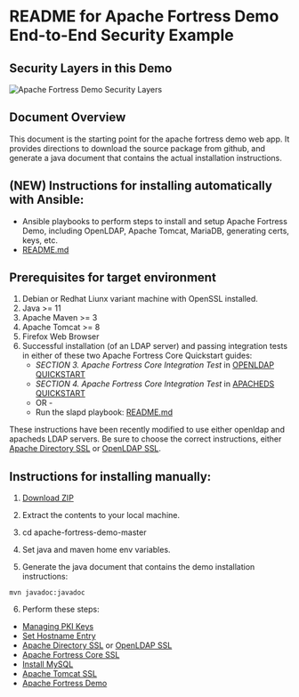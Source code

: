 # README for Apache Fortress Demo End-to-End Security Example

## Security Layers in this Demo
 ![Apache Fortress Demo Security Layers](src/main/javadoc/doc-files/Demo2-Block-Diagram.png  "Apache Fortress Demo")

## Document Overview
 This document is the starting point for the apache fortress demo web app.  It provides directions to download the source package from github, and generate a java document that contains the actual installation instructions.

## (NEW) Instructions for installing automatically with Ansible:
   * Ansible playbooks to perform steps to install and setup Apache Fortress Demo, including OpenLDAP, Apache Tomcat, MariaDB, generating certs, keys, etc.
   * [README.md](https://gitlab.symas.net/symas-public/ansible-apache-fortress/-/blob/master/README.md)

## Prerequisites for target environment
1. Debian or Redhat Liunx variant machine with OpenSSL installed.
2. Java >= 11
3. Apache Maven >= 3
4. Apache Tomcat >= 8
5. Firefox Web Browser
6. Successful installation (of an LDAP server) and passing integration tests in either of these two Apache Fortress Core Quickstart guides:
    * *SECTION 3. Apache Fortress Core Integration Test* in [OPENLDAP QUICKSTART](https://github.com/apache/directory-fortress-core/blob/master/README-QUICKSTART-SLAPD.md)
    * *SECTION 4. Apache Fortress Core Integration Test* in [APACHEDS QUICKSTART](https://github.com/apache/directory-fortress-core/blob/master/README-QUICKSTART-APACHEDS.md)
   - OR -
    * Run the slapd playbook: [README.md](https://gitlab.symas.net/symas-public/ansible-apache-fortress/-/blob/master/README.md)

 These instructions have been recently modified to use either openldap and apacheds LDAP servers.  Be sure to choose the correct instructions, either [Apache Directory SSL](http://shawnmckinney.github.io/apache-fortress-demo/apidocs/doc-files/apache-directory-ssl.html) or [OpenLDAP SSL](http://shawnmckinney.github.io/apache-fortress-demo/apidocs/doc-files/openldap-ssl.html).

## Instructions for installing manually:

1. [Download ZIP](https://github.com/shawnmckinney/apache-fortress-demo/archive/master.zip)

2. Extract the contents to your local machine.

3. cd apache-fortress-demo-master

4. Set java and maven home env variables.

5. Generate the java document that contains the demo installation instructions:

 ````maven
 mvn javadoc:javadoc
 ````

6. Perform these steps:
 * [Managing PKI Keys](http://shawnmckinney.github.io/apache-fortress-demo/apidocs/doc-files/keys.html)
 * [Set Hostname Entry](http://shawnmckinney.github.io/apache-fortress-demo/apidocs/doc-files/hosts.html)
 * [Apache Directory SSL](http://shawnmckinney.github.io/apache-fortress-demo/apidocs/doc-files/apache-directory-ssl.html) or [OpenLDAP SSL](http://shawnmckinney.github.io/apache-fortress-demo/apidocs/doc-files/openldap-ssl.html)
 * [Apache Fortress Core SSL](http://shawnmckinney.github.io/apache-fortress-demo/apidocs/doc-files/apache-fortress-core-ssl.html)
 * [Install MySQL](http://shawnmckinney.github.io/apache-fortress-demo/apidocs/doc-files/mysql.html)
 * [Apache Tomcat SSL](http://shawnmckinney.github.io/apache-fortress-demo/apidocs/doc-files/apache-tomcat-ssl.html)
 * [Apache Fortress Demo](http://shawnmckinney.github.io/apache-fortress-demo/apidocs/doc-files/apache-fortress-demo.html)
